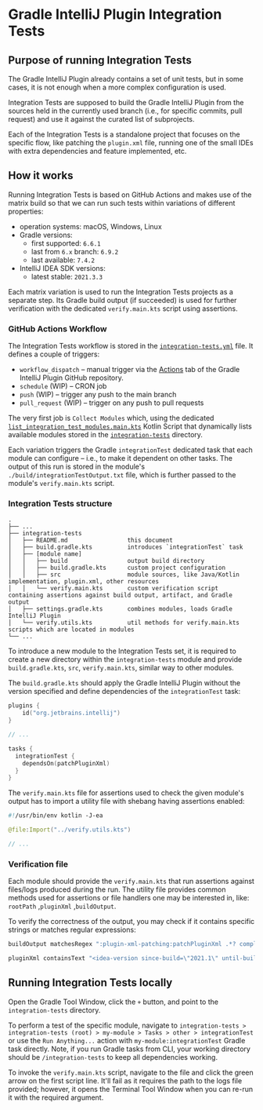 # Gradle IntelliJ Plugin Integration Tests

## Purpose of running Integration Tests

The Gradle IntelliJ Plugin already contains a set of unit tests, but in some cases, it is not enough when a more complex configuration is used.

Integration Tests are supposed to build the Gradle IntelliJ Plugin from the sources held in the currently used branch (i.e., for specific commits, pull request) and use it against the curated list of subprojects.

Each of the Integration Tests is a standalone project that focuses on the specific flow, like patching the `plugin.xml` file, running one of the small IDEs with extra dependencies and feature implemented, etc.

## How it works

Running Integration Tests is based on GitHub Actions and makes use of the matrix build so that we can run such tests within variations of different properties:
- operation systems: macOS, Windows, Linux
- Gradle versions:
  - first supported: `6.6.1`
  - last from `6.x` branch: `6.9.2`
  - last available: `7.4.2`
- IntelliJ IDEA SDK versions:
  - latest stable: `2021.3.3`

Each matrix variation is used to run the Integration Tests projects as a separate step. Its Gradle build output (if succeeded) is used for further verification with the dedicated `verify.main.kts` script using assertions.

### GitHub Actions Workflow

The Integration Tests workflow is stored in the [`integration-tests.yml`](../.github/workflows/integration-tests.yml) file.
It defines a couple of triggers:
- `workflow_dispatch` – manual trigger via the [Actions](https://github.com/JetBrains/gradle-intellij-plugin/actions) tab of the Gradle IntelliJ Plugin GitHub repository.
- `schedule` (WIP) – CRON job
- `push` (WIP) – trigger any push to the main branch
- `pull_request` (WIP) – trigger on any push to pull requests

The very first job is `Collect Modules` which, using the dedicated [`list_integration_test_modules.main.kts`](../.github/scripts/list_integration_test_modules.main.kts) Kotlin Script that dynamically lists available modules stored in the [`integration-tests`](../integration-tests) directory.

Each variation triggers the Gradle `integrationTest` dedicated task that each module can configure – i.e., to make it dependent on other tasks.
The output of this run is stored in the module's `./build/integrationTestOutput.txt` file, which is further passed to the module's `verify.main.kts` script.

### Integration Tests structure

```
.
├── ...
├── integration-tests
│   ├── README.md                 this document
│   ├── build.gradle.kts          introduces `integrationTest` task
│   ├── [module name]
│   │   ├── build                 output build directory
│   │   ├── build.gradle.kts      custom project configuration
│   │   ├── src                   module sources, like Java/Kotlin implementation, plugin.xml, other resources
│   │   └── verify.main.kts       custom verification script containing assertions against build output, artifact, and Gradle output
│   ├── settings.gradle.kts       combines modules, loads Gradle IntelliJ Plugin
│   └── verify.utils.kts          util methods for verify.main.kts scripts which are located in modules
└── ...
```

To introduce a new module to the Integration Tests set, it is required to create a new directory within the `integration-tests` module and provide `build.gradle.kts`, `src`, `verify.main.kts`, similar way to other modules.

The `build.gradle.kts` should apply the Gradle IntelliJ Plugin without the version specified and define dependencies of the `integrationTest` task:
```kotlin
plugins {
    id("org.jetbrains.intellij")
}

// ...

tasks {
  integrationTest {
    dependsOn(patchPluginXml)
  }
}
```

The `verify.main.kts` file for assertions used to check the given module's output has to import a utility file with shebang having assertions enabled:
```kotlin
#!/usr/bin/env kotlin -J-ea

@file:Import("../verify.utils.kts")

// ...
```

### Verification file

Each module should provide the `verify.main.kts` that run assertions against files/logs produced during the run.
The utility file provides common methods used for assertions or file handlers one may be interested in, like: `rootPath` ,`pluginXml` ,`buildOutput`.

To verify the correctness of the output, you may check if it contains specific strings or matches regular expressions:

```kotlin
buildOutput matchesRegex ":plugin-xml-patching:patchPluginXml .*? completed."

pluginXml containsText "<idea-version since-build=\"2021.1\" until-build=\"2021.3.*\" />"
```

## Running Integration Tests locally

Open the Gradle Tool Window, click the `+` button, and point to the `integration-tests` directory.

To perform a test of the specific module, navigate to `integration-tests > integration-tests (root) > my-module > Tasks > other > integrationTest` or use the `Run Anything...` action with `my-module:integrationTest` Gradle task directly.
Note, if you run Gradle tasks from CLI, your working directory should be `/integration-tests` to keep all dependencies working.

To invoke the `verify.main.kts` script, navigate to the file and click the green arrow on the first script line.
It'll fail as it requires the path to the logs file provided; however, it opens the Terminal Tool Window when you can re-run it with the required argument.
